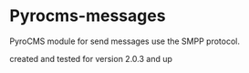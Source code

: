 Pyrocms-messages
================

PyroCMS module for send messages use the SMPP protocol.

created and tested for version 2.0.3 and up

